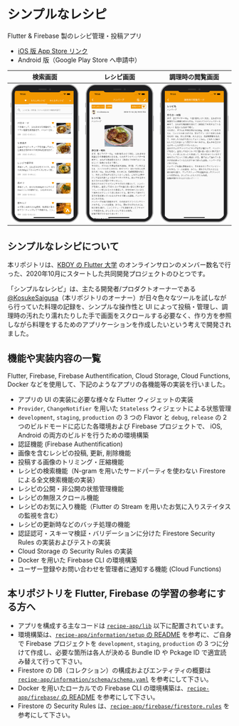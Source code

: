 # シンプルなレシピ

Flutter & Firebase 製のレシピ管理・投稿アプリ

* [iOS 版 App Store リンク](https://apps.apple.com/jp/app/%E3%82%B7%E3%83%B3%E3%83%97%E3%83%AB%E3%81%AA%E3%83%AC%E3%82%B7%E3%83%94/id1543341359?l=ja)
* Android 版（Google Play Store へ申請中）

| 検索画面 | レシピ画面 | 調理時の閲覧画面 |
| --- | --- | --- |
|![mock-top](./information/screenshots/mock-top.png "mock-top")|![mock-recipe](./information/screenshots/mock-recipe.png "mock-recipe")|![mock-recipe-detail](./information/screenshots/mock-recipe-detail.png "mock-recipe-detail")|

## シンプルなレシピについて

本リポジトリは、[KBOY の Flutter 大学](https://www.youtube.com/channel/UCReuARgZI-BFjioA8KBpjsw) のオンラインサロンのメンバー数名で行った、2020年10月にスタートした共同開発プロジェクトのひとつです。

「シンプルなレシピ」は、主たる開発者/プロダクトオーナーである [@KosukeSaigusa](https://github.com/KosukeSaigusa)（本リポジトリのオーナー）が日々色々なツールを試しながら行っていた料理の記録を、シンプルな操作性と UI によって投稿・管理し、調理時の汚れたり濡れたりした手で画面をスクロールする必要なく、作り方を参照しながら料理をするためのアプリケーションを作成したいという考えで開発されました。

## 機能や実装内容の一覧

Flutter, Firebase, Firebase Authentification, Cloud Storage, Cloud Functions, Docker などを使用して、下記のようなアプリの各機能等の実装を行いました。

* アプリの UI の実装に必要な様々な Flutter ウィジェットの実装
* `Provider`, `ChangeNotifier` を用いた `Stateless` ウィジェットによる状態管理
* `development`, `staging`, `production` の 3 つの Flavor と `debug`, `release` の 2 つのビルドモードに応じた各環境および Firebase プロジェクトで、 iOS, Android の両方のビルドを行うための環境構築
* 認証機能 (Firebase Authentification)
* 画像を含むレシピの投稿, 更新, 削除機能
* 投稿する画像のトリミング・圧縮機能
* レシピの検索機能（N-gram を用いたサードパーティを使わない Firestore による全文検索機能の実装）
* レシピの公開・非公開の状態管理機能
* レシピの無限スクロール機能
* レシピのお気に入り機能（Flutter の Stream を用いたお気に入りステイタスの監視を含む）
* レシピの更新時などのバッチ処理の機能
* 認証認可・スキーマ検証・バリデーションに分けた Firestore Security Rules の実装およびテストの実装
* Cloud Storage の Security Rules の実装
* Docker を用いた Firebase CLI の環境構築
* ユーザー登録やお問い合わせを管理者に通知する機能 (Cloud Functions)

## 本リポジトリを Flutter, Firebase の学習の参考にする方へ

* アプリを構成する主なコードは [`recipe-app/lib`](https://github.com/KosukeSaigusa/recipe-app/tree/main/lib) 以下に配置されています。
* 環境構築は、[`recipe-app/information/setup` の README](https://github.com/KosukeSaigusa/recipe-app/tree/main/information/setup) を参考に、ご自身で Firebase プロジェクトを `development`, `staging`, `production` の 3 つに分けて作成し、必要な箇所は各人が決める Bundle ID や Pckage ID で適宜読み替えて行って下さい。
* Firestore の DB（コレクション）の構成およびエンティティの概要は [`recipe-app/information/schema/schema.yaml`](https://github.com/KosukeSaigusa/recipe-app/blob/main/information/schema/schema.yaml) を参考にして下さい。
* Docker を用いたローカルでの Firebase CLI の環境構築は、[`recipe-app/firebase/` の README](https://github.com/KosukeSaigusa/recipe-app/tree/main/firebase) を参考にして下さい。
* Firestore の Security Rules は、[`recipe-app/firebase/firestore.rules`](https://github.com/KosukeSaigusa/recipe-app/blob/main/firebase/firestore.rules) を参考にして下さい。